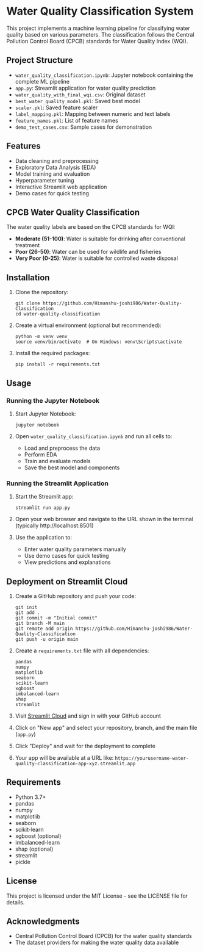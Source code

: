 # Water Quality Classification System

This project implements a machine learning pipeline for classifying water quality based on various parameters. The classification follows the Central Pollution Control Board (CPCB) standards for Water Quality Index (WQI).

## Project Structure

- `water_quality_classification.ipynb`: Jupyter notebook containing the complete ML pipeline
- `app.py`: Streamlit application for water quality prediction
- `water_quality_with_final_wqi.csv`: Original dataset
- `best_water_quality_model.pkl`: Saved best model
- `scaler.pkl`: Saved feature scaler
- `label_mapping.pkl`: Mapping between numeric and text labels
- `feature_names.pkl`: List of feature names
- `demo_test_cases.csv`: Sample cases for demonstration

## Features

- Data cleaning and preprocessing
- Exploratory Data Analysis (EDA)
- Model training and evaluation
- Hyperparameter tuning
- Interactive Streamlit web application
- Demo cases for quick testing

## CPCB Water Quality Classification

The water quality labels are based on the CPCB standards for WQI:

- **Moderate (51-100)**: Water is suitable for drinking after conventional treatment
- **Poor (26-50)**: Water can be used for wildlife and fisheries
- **Very Poor (0-25)**: Water is suitable for controlled waste disposal

## Installation

1. Clone the repository:
   ```
   git clone https://github.com/Himanshu-joshi986/Water-Quality-Classification
   cd water-quality-classification
   ```

2. Create a virtual environment (optional but recommended):
   ```
   python -m venv venv
   source venv/bin/activate  # On Windows: venv\Scripts\activate
   ```

3. Install the required packages:
   ```
   pip install -r requirements.txt
   ```

## Usage

### Running the Jupyter Notebook

1. Start Jupyter Notebook:
   ```
   jupyter notebook
   ```

2. Open `water_quality_classification.ipynb` and run all cells to:
   - Load and preprocess the data
   - Perform EDA
   - Train and evaluate models
   - Save the best model and components

### Running the Streamlit Application

1. Start the Streamlit app:
   ```
   streamlit run app.py
   ```

2. Open your web browser and navigate to the URL shown in the terminal (typically http://localhost:8501)

3. Use the application to:
   - Enter water quality parameters manually
   - Use demo cases for quick testing
   - View predictions and explanations

## Deployment on Streamlit Cloud

1. Create a GitHub repository and push your code:
   ```
   git init
   git add .
   git commit -m "Initial commit"
   git branch -M main
   git remote add origin https://github.com/Himanshu-joshi986/Water-Quality-Classification
   git push -u origin main
   ```

2. Create a `requirements.txt` file with all dependencies:
   ```
   pandas
   numpy
   matplotlib
   seaborn
   scikit-learn
   xgboost
   imbalanced-learn
   shap
   streamlit
   ```

3. Visit [Streamlit Cloud](https://streamlit.io/cloud) and sign in with your GitHub account

4. Click on "New app" and select your repository, branch, and the main file (`app.py`)

5. Click "Deploy" and wait for the deployment to complete

6. Your app will be available at a URL like: `https://yourusername-water-quality-classification-app-xyz.streamlit.app`

## Requirements

- Python 3.7+
- pandas
- numpy
- matplotlib
- seaborn
- scikit-learn
- xgboost (optional)
- imbalanced-learn
- shap (optional)
- streamlit
- pickle

## License

This project is licensed under the MIT License - see the LICENSE file for details.

## Acknowledgments

- Central Pollution Control Board (CPCB) for the water quality standards
- The dataset providers for making the water quality data available